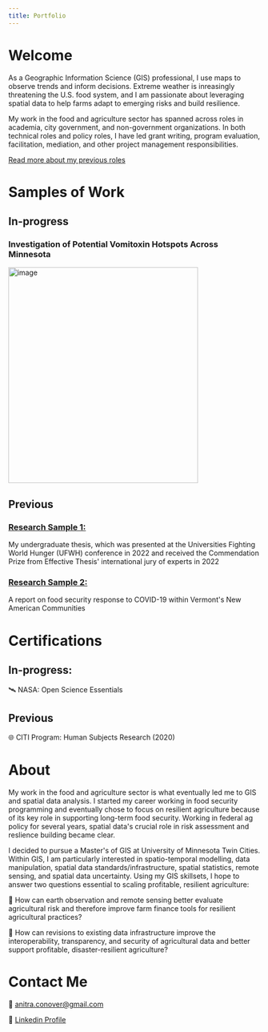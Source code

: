 ```yaml
---
title: Portfolio
---
```



# Welcome
As a Geographic Information Science (GIS) professional, I use maps to observe trends and inform decisions. Extreme weather is inreasingly threatening the U.S. food system, and I am passionate about leveraging spatial data to help farms adapt to emerging risks and build resilience. 

My work in the food and agriculture sector has spanned across roles in academia, city government, and non-government organizations. In both technical roles and policy roles, I have led grant writing, program evaluation, facilitation, mediation, and other project management responsibilities.

<a href="https://www.canva.com/design/DAGpVVrX5d4/BKphzwwYIu473VdDHB10sg/edit?utm_content=DAGpVVrX5d4&utm_campaign=designshare&utm_medium=link2&utm_source=sharebutton">Read more about my previous roles</a>

# Samples of Work

## In-progress
### Investigation of Potential Vomitoxin Hotspots Across Minnesota

<img width="379" height="431" alt="image" src="https://github.com/user-attachments/assets/97835db8-c9fb-4be8-bcdd-9d0a125a618b" />




## Previous

### <a href="https://www.effectivethesis.org/exceptional-research-award-winners-2022/">Research Sample 1:</a>
My undergraduate thesis, which was presented at the Universities Fighting World Hunger (UFWH) conference in 2022 and received the Commendation Prize from Effective Thesis' international jury of experts in 2022


### <a href="https://www.spatializingmigration.net/wp-content/uploads/2021/04/Refugee_Communities_and_Food_Security.pdf">Research Sample 2:</a>
A report on food security response to COVID-19 within Vermont's New American Communities


# Certifications

## In-progress: 
🛰️ NASA: Open Science Essentials

## Previous 
🌐 CITI Program: Human Subjects Research (2020)


# About

My work in the food and agriculture sector is what eventually led me to GIS and spatial data analysis. I started my career working in food security programming and eventually chose to focus on resilient agriculture because of its key role in supporting long-term food security. Working in federal ag policy for several years, spatial data's crucial role in risk assessment and reslience building became clear.

I decided to pursue a Master's of GIS at University of Minnesota Twin Cities. Within GIS, I am particularly interested in spatio-temporal modelling, data manipulation, spatial data standards/infrastructure, spatial statistics, remote sensing, and spatial data uncertainty. Using my GIS skillsets, I hope to answer two questions essential to scaling profitable, resilient agriculture:

🌱 How can earth observation and remote sensing better evaluate agricultural risk and therefore improve farm finance tools for resilient agricultural practices?

🌱 How can revisions to existing data infrastructure improve the interoperability, transparency, and security of agricultural data and better support profitable, disaster-resilient agriculture?







# Contact Me

📧 anitra.conover@gmail.com

🔗 <a href="https://www.linkedin.com/in/anitra-conover/"> Linkedin Profile </a> 

